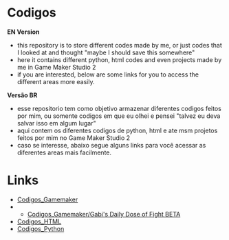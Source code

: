 # Codigos
**EN Version**
- this repository is to store different codes made by me, or just codes that I looked at and thought "maybe I should save this somewhere"</br>
- here it contains different python, html codes and even projects made by me in Game Maker Studio 2</br>
- if you are interested, below are some links for you to access the different areas more easily.</br>

**Versão BR**
- esse repositorio tem como objetivo armazenar diferentes codigos feitos por mim, ou somente codigos em que eu olhei e pensei "talvez eu deva salvar isso em algum lugar"</br>
- aqui contem os diferentes codigos de python, html e ate msm projetos feitos por mim no Game Maker Studio 2</br>
- caso se interesse, abaixo segue alguns links para você acessar as diferentes areas mais facilmente.</br>

# Links

- [Codigos_Gamemaker](https://github.com/GaryLickt/codigos/tree/Faculdade/Codigos_GameMaker)</br>
-  - [Codigos_Gamemaker/Gabi's Daily Dose of Fight BETA](https://github.com/GaryLickt/codigos/tree/Faculdade/Codigos_GameMaker/Gabi's%20Daily%20Dose%20of%20Fight_BETA)</br>
- [Codigos_HTML](https://github.com/GaryLickt/codigos/tree/Faculdade/Codigos_HTML)
- [Codigos_Python](https://github.com/GaryLickt/codigos/tree/Faculdade/Codigos_Python) 
